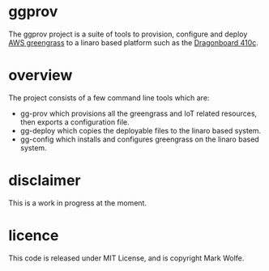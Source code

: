 # ggprov 

The ggprov project is a suite of tools to provision, configure and deploy [AWS greengrass](https://aws.amazon.com/greengrass/) to a linaro based platform such as the [Dragonboard 410c](https://developer.qualcomm.com/hardware/dragonboard-410c).

# overview

The project consists of a few command line tools which are:

* gg-prov which provisions all the greengrass and IoT related resources, then exports a configuration file.
* gg-deploy which copies the deployable files to the linaro based system.
* gg-config which installs and configures greengrass on the linaro based system.

# disclaimer

This is a work in progress at the moment.

# licence 

This code is released under MIT License, and is copyright Mark Wolfe.
